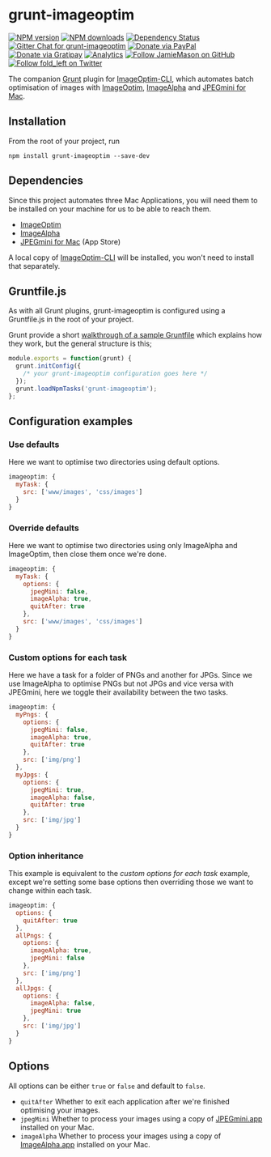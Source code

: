 # grunt-imageoptim

[![NPM version](http://img.shields.io/npm/v/grunt-imageoptim.svg?style=flat-square)](https://www.npmjs.com/package/grunt-imageoptim)
[![NPM downloads](http://img.shields.io/npm/dm/grunt-imageoptim.svg?style=flat-square)](https://www.npmjs.com/package/grunt-imageoptim)
[![Dependency Status](http://img.shields.io/david/JamieMason/grunt-imageoptim.svg?style=flat-square)](https://david-dm.org/JamieMason/grunt-imageoptim)
[![Gitter Chat for grunt-imageoptim](https://badges.gitter.im/Join%20Chat.svg)](https://gitter.im/JamieMason/grunt-imageoptim)
[![Donate via PayPal](https://img.shields.io/badge/donate-paypal-blue.svg)](https://www.paypal.me/foldleft)
[![Donate via Gratipay](https://img.shields.io/gratipay/user/JamieMason.svg)](https://gratipay.com/~JamieMason/)
[![Analytics](https://ga-beacon.appspot.com/UA-45466560-5/grunt-imageoptim?flat&useReferer)](https://github.com/igrigorik/ga-beacon)
[![Follow JamieMason on GitHub](https://img.shields.io/github/followers/JamieMason.svg?style=social&label=Follow)](https://github.com/JamieMason)
[![Follow fold_left on Twitter](https://img.shields.io/twitter/follow/fold_left.svg?style=social&label=Follow)](https://twitter.com/fold_left)

The companion [Grunt](http://gruntjs.com/) plugin for [ImageOptim-CLI](http://jamiemason.github.io/ImageOptim-CLI/), which automates batch optimisation of images with [ImageOptim](http://imageoptim.com), [ImageAlpha](http://pngmini.com) and [JPEGmini for Mac](http://jpegmini.com/mac).

## Installation

From the root of your project, run

```shell
npm install grunt-imageoptim --save-dev
```

## Dependencies

Since this project automates three Mac Applications, you will need them to be installed on your machine for us to be able to reach them.

+ [ImageOptim](http://imageoptim.com)
+ [ImageAlpha](http://pngmini.com)
+ [JPEGmini for Mac](https://itunes.apple.com/us/app/jpegmini/id498944723) (App Store)

A local copy of [ImageOptim-CLI](http://jamiemason.github.io/ImageOptim-CLI/) will be installed, you won't need to install that separately.

## Gruntfile.js

As with all Grunt plugins, grunt-imageoptim is configured using a Gruntfile.js  in the root of your project.

Grunt provide a short [walkthrough of a sample Gruntfile](http://gruntjs.com/sample-gruntfile) which explains how they work, but the general structure is this;

```javascript
module.exports = function(grunt) {
  grunt.initConfig({
    /* your grunt-imageoptim configuration goes here */
  });
  grunt.loadNpmTasks('grunt-imageoptim');
};
```

## Configuration examples

### Use defaults

Here we want to optimise two directories using default options.

```javascript
imageoptim: {
  myTask: {
    src: ['www/images', 'css/images']
  }
}
```

### Override defaults

Here we want to optimise two directories using only ImageAlpha and ImageOptim, then close them once we're done.

```javascript
imageoptim: {
  myTask: {
    options: {
      jpegMini: false,
      imageAlpha: true,
      quitAfter: true
    },
    src: ['www/images', 'css/images']
  }
}
```

### Custom options for each task

Here we have a task for a folder of PNGs and another for JPGs. Since we use ImageAlpha to optimise PNGs but not JPGs and vice versa with JPEGmini, here we toggle their availability between the two tasks.

```javascript
imageoptim: {
  myPngs: {
    options: {
      jpegMini: false,
      imageAlpha: true,
      quitAfter: true
    },
    src: ['img/png']
  },
  myJpgs: {
    options: {
      jpegMini: true,
      imageAlpha: false,
      quitAfter: true
    },
    src: ['img/jpg']
  }
}
```

### Option inheritance

This example is equivalent to the _custom options for each task_ example, except we're setting some base options then overriding those we want to change within each task.

```javascript
imageoptim: {
  options: {
    quitAfter: true
  },
  allPngs: {
    options: {
      imageAlpha: true,
      jpegMini: false
    },
    src: ['img/png']
  },
  allJpgs: {
    options: {
      imageAlpha: false,
      jpegMini: true
    },
    src: ['img/jpg']
  }
}
```

## Options

All options can be either `true` or `false` and  default to `false`.

+ `quitAfter` Whether to exit each application after we're finished optimising your images.
+ `jpegMini` Whether to process your images using a copy of [JPEGmini.app](https://itunes.apple.com/us/app/jpegmini/id498944723) installed on your Mac.
+ `imageAlpha` Whether to process your images using a copy of [ImageAlpha.app](http://pngmini.com) installed on your Mac.
